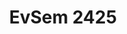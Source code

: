 ---
title: EvSem 2425
redirect_to: https://docs.google.com/forms/d/e/1FAIpQLSdqyQtaE_eQLfFBAEp3Nm-TPS4vRZb6g4K6Y7WsZVB3OCzt9w/viewform?usp=sf_link
redirect_from: 
  - /EvSem25Sensing
  - /evsem25sensing
---